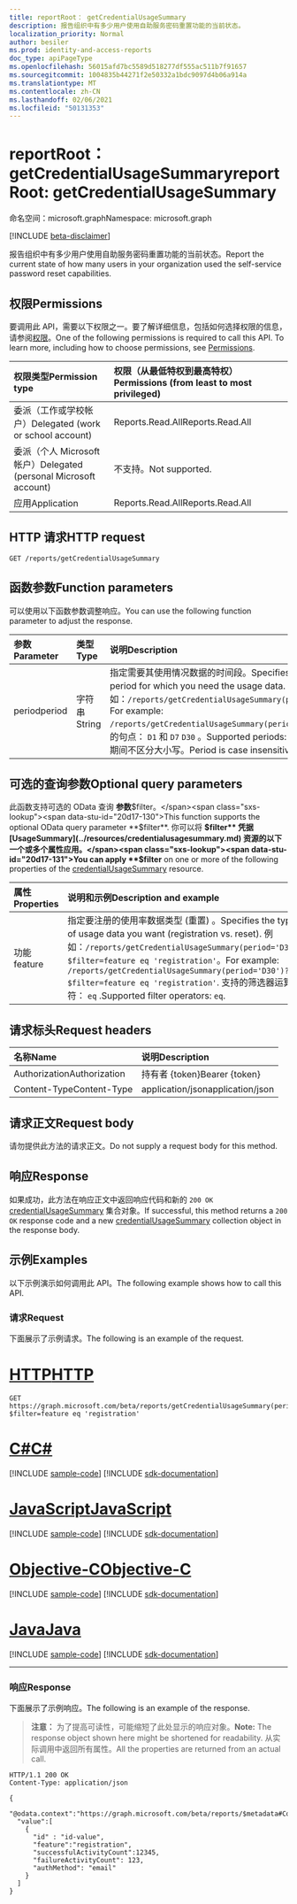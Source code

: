 ```yaml
---
title: reportRoot： getCredentialUsageSummary
description: 报告组织中有多少用户使用自助服务密码重置功能的当前状态。
localization_priority: Normal
author: besiler
ms.prod: identity-and-access-reports
doc_type: apiPageType
ms.openlocfilehash: 56015afd7bc5589d518277df555ac511b7f91657
ms.sourcegitcommit: 1004835b44271f2e50332a1bdc9097d4b06a914a
ms.translationtype: MT
ms.contentlocale: zh-CN
ms.lasthandoff: 02/06/2021
ms.locfileid: "50131353"
---
```

# <a name="reportroot-getcredentialusagesummary"></a><span data-ttu-id="20d17-103">reportRoot： getCredentialUsageSummary</span><span class="sxs-lookup"><span data-stu-id="20d17-103">reportRoot: getCredentialUsageSummary</span></span>

<span data-ttu-id="20d17-104">命名空间：microsoft.graph</span><span class="sxs-lookup"><span data-stu-id="20d17-104">Namespace: microsoft.graph</span></span>

[!INCLUDE [beta-disclaimer](../../includes/beta-disclaimer.md)]

<span data-ttu-id="20d17-105">报告组织中有多少用户使用自助服务密码重置功能的当前状态。</span><span class="sxs-lookup"><span data-stu-id="20d17-105">Report the current state of how many users in your organization used the self-service password reset capabilities.</span></span>

## <a name="permissions"></a><span data-ttu-id="20d17-106">权限</span><span class="sxs-lookup"><span data-stu-id="20d17-106">Permissions</span></span>

<span data-ttu-id="20d17-p101">要调用此 API，需要以下权限之一。要了解详细信息，包括如何选择权限的信息，请参阅[权限](/graph/permissions-reference)。</span><span class="sxs-lookup"><span data-stu-id="20d17-p101">One of the following permissions is required to call this API. To learn more, including how to choose permissions, see [Permissions](/graph/permissions-reference).</span></span>

| <span data-ttu-id="20d17-109">权限类型</span><span class="sxs-lookup"><span data-stu-id="20d17-109">Permission type</span></span>                        | <span data-ttu-id="20d17-110">权限（从最低特权到最高特权）</span><span class="sxs-lookup"><span data-stu-id="20d17-110">Permissions (from least to most privileged)</span></span> |
|:---------------------------------------|:--------------------------------------------|
| <span data-ttu-id="20d17-111">委派（工作或学校帐户）</span><span class="sxs-lookup"><span data-stu-id="20d17-111">Delegated (work or school account)</span></span>     | <span data-ttu-id="20d17-112">Reports.Read.All</span><span class="sxs-lookup"><span data-stu-id="20d17-112">Reports.Read.All</span></span> |
| <span data-ttu-id="20d17-113">委派（个人 Microsoft 帐户）</span><span class="sxs-lookup"><span data-stu-id="20d17-113">Delegated (personal Microsoft account)</span></span> | <span data-ttu-id="20d17-114">不支持。</span><span class="sxs-lookup"><span data-stu-id="20d17-114">Not supported.</span></span> |
| <span data-ttu-id="20d17-115">应用</span><span class="sxs-lookup"><span data-stu-id="20d17-115">Application</span></span>                            | <span data-ttu-id="20d17-116">Reports.Read.All</span><span class="sxs-lookup"><span data-stu-id="20d17-116">Reports.Read.All</span></span> |

## <a name="http-request"></a><span data-ttu-id="20d17-117">HTTP 请求</span><span class="sxs-lookup"><span data-stu-id="20d17-117">HTTP request</span></span>

<!-- { "blockType": "ignored" } -->

```http
GET /reports/getCredentialUsageSummary
```

## <a name="function-parameters"></a><span data-ttu-id="20d17-118">函数参数</span><span class="sxs-lookup"><span data-stu-id="20d17-118">Function parameters</span></span>

<span data-ttu-id="20d17-119">可以使用以下函数参数调整响应。</span><span class="sxs-lookup"><span data-stu-id="20d17-119">You can use the following function parameter to adjust the response.</span></span>

| <span data-ttu-id="20d17-120">参数</span><span class="sxs-lookup"><span data-stu-id="20d17-120">Parameter</span></span> | <span data-ttu-id="20d17-121">类型</span><span class="sxs-lookup"><span data-stu-id="20d17-121">Type</span></span> | <span data-ttu-id="20d17-122">说明</span><span class="sxs-lookup"><span data-stu-id="20d17-122">Description</span></span> |
|:--------- |:---- |:----------- |
| <span data-ttu-id="20d17-123">period</span><span class="sxs-lookup"><span data-stu-id="20d17-123">period</span></span> | <span data-ttu-id="20d17-124">字符串</span><span class="sxs-lookup"><span data-stu-id="20d17-124">String</span></span> | <span data-ttu-id="20d17-125">指定需要其使用情况数据的时间段。</span><span class="sxs-lookup"><span data-stu-id="20d17-125">Specifies the time period for which you need the usage data.</span></span> <span data-ttu-id="20d17-126">例如：`/reports/getCredentialUsageSummary(period='D30')`。</span><span class="sxs-lookup"><span data-stu-id="20d17-126">For example: `/reports/getCredentialUsageSummary(period='D30')`.</span></span> <span data-ttu-id="20d17-127">支持的句点： `D1` 和 `D7` `D30` 。</span><span class="sxs-lookup"><span data-stu-id="20d17-127">Supported periods: `D1`, `D7`, and `D30`.</span></span> <span data-ttu-id="20d17-128">期间不区分大小写。</span><span class="sxs-lookup"><span data-stu-id="20d17-128">Period is case insensitive.</span></span> |

## <a name="optional-query-parameters"></a><span data-ttu-id="20d17-129">可选的查询参数</span><span class="sxs-lookup"><span data-stu-id="20d17-129">Optional query parameters</span></span>

<span data-ttu-id="20d17-130">此函数支持可选的 OData 查询 **参数**$filter。</span><span class="sxs-lookup"><span data-stu-id="20d17-130">This function supports the optional OData query parameter **$filter**.</span></span> <span data-ttu-id="20d17-131">你可以将 **$filter** 凭据 [UsageSummary](../resources/credentialusagesummary.md) 资源的以下一个或多个属性应用。</span><span class="sxs-lookup"><span data-stu-id="20d17-131">You can apply **$filter** on one or more of the following properties of the [credentialUsageSummary](../resources/credentialusagesummary.md) resource.</span></span>

| <span data-ttu-id="20d17-132">属性</span><span class="sxs-lookup"><span data-stu-id="20d17-132">Properties</span></span> | <span data-ttu-id="20d17-133">说明和示例</span><span class="sxs-lookup"><span data-stu-id="20d17-133">Description and example</span></span> |
|:---- |:----------- |
| <span data-ttu-id="20d17-134">功能</span><span class="sxs-lookup"><span data-stu-id="20d17-134">feature</span></span> | <span data-ttu-id="20d17-135">指定要注册的使用率数据类型 (重置) 。</span><span class="sxs-lookup"><span data-stu-id="20d17-135">Specifies the type of usage data you want (registration vs. reset).</span></span> <span data-ttu-id="20d17-136">例如：`/reports/getCredentialUsageSummary(period='D30')?$filter=feature eq 'registration'`。</span><span class="sxs-lookup"><span data-stu-id="20d17-136">For example: `/reports/getCredentialUsageSummary(period='D30')?$filter=feature eq 'registration'`.</span></span> <span data-ttu-id="20d17-137">支持的筛选器运算符： `eq` .</span><span class="sxs-lookup"><span data-stu-id="20d17-137">Supported filter operators: `eq`.</span></span> |

## <a name="request-headers"></a><span data-ttu-id="20d17-138">请求标头</span><span class="sxs-lookup"><span data-stu-id="20d17-138">Request headers</span></span>

| <span data-ttu-id="20d17-139">名称</span><span class="sxs-lookup"><span data-stu-id="20d17-139">Name</span></span>          | <span data-ttu-id="20d17-140">说明</span><span class="sxs-lookup"><span data-stu-id="20d17-140">Description</span></span>   |
|:--------------|:--------------|
| <span data-ttu-id="20d17-141">Authorization</span><span class="sxs-lookup"><span data-stu-id="20d17-141">Authorization</span></span> | <span data-ttu-id="20d17-142">持有者 {token}</span><span class="sxs-lookup"><span data-stu-id="20d17-142">Bearer {token}</span></span> |
| <span data-ttu-id="20d17-143">Content-Type</span><span class="sxs-lookup"><span data-stu-id="20d17-143">Content-Type</span></span> | <span data-ttu-id="20d17-144">application/json</span><span class="sxs-lookup"><span data-stu-id="20d17-144">application/json</span></span> |

## <a name="request-body"></a><span data-ttu-id="20d17-145">请求正文</span><span class="sxs-lookup"><span data-stu-id="20d17-145">Request body</span></span>

<span data-ttu-id="20d17-146">请勿提供此方法的请求正文。</span><span class="sxs-lookup"><span data-stu-id="20d17-146">Do not supply a request body for this method.</span></span>

## <a name="response"></a><span data-ttu-id="20d17-147">响应</span><span class="sxs-lookup"><span data-stu-id="20d17-147">Response</span></span>

<span data-ttu-id="20d17-148">如果成功，此方法在响应正文中返回响应代码和新的 `200 OK` [credentialUsageSummary](../resources/credentialusagesummary.md) 集合对象。</span><span class="sxs-lookup"><span data-stu-id="20d17-148">If successful, this method returns a `200 OK` response code and a new [credentialUsageSummary](../resources/credentialusagesummary.md) collection object in the response body.</span></span>

## <a name="examples"></a><span data-ttu-id="20d17-149">示例</span><span class="sxs-lookup"><span data-stu-id="20d17-149">Examples</span></span>

<span data-ttu-id="20d17-150">以下示例演示如何调用此 API。</span><span class="sxs-lookup"><span data-stu-id="20d17-150">The following example shows how to call this API.</span></span>

### <a name="request"></a><span data-ttu-id="20d17-151">请求</span><span class="sxs-lookup"><span data-stu-id="20d17-151">Request</span></span>

<span data-ttu-id="20d17-152">下面展示了示例请求。</span><span class="sxs-lookup"><span data-stu-id="20d17-152">The following is an example of the request.</span></span>

# <a name="http"></a>[<span data-ttu-id="20d17-153">HTTP</span><span class="sxs-lookup"><span data-stu-id="20d17-153">HTTP</span></span>](#tab/http)
<!-- {
  "blockType": "request",
  "name": "reportroot_getcredentialusagesummary"
}-->

```msgraph-interactive
GET https://graph.microsoft.com/beta/reports/getCredentialUsageSummary(period='D30')?$filter=feature eq 'registration'
```
# <a name="c"></a>[<span data-ttu-id="20d17-154">C#</span><span class="sxs-lookup"><span data-stu-id="20d17-154">C#</span></span>](#tab/csharp)
[!INCLUDE [sample-code](../includes/snippets/csharp/reportroot-getcredentialusagesummary-csharp-snippets.md)]
[!INCLUDE [sdk-documentation](../includes/snippets/snippets-sdk-documentation-link.md)]

# <a name="javascript"></a>[<span data-ttu-id="20d17-155">JavaScript</span><span class="sxs-lookup"><span data-stu-id="20d17-155">JavaScript</span></span>](#tab/javascript)
[!INCLUDE [sample-code](../includes/snippets/javascript/reportroot-getcredentialusagesummary-javascript-snippets.md)]
[!INCLUDE [sdk-documentation](../includes/snippets/snippets-sdk-documentation-link.md)]

# <a name="objective-c"></a>[<span data-ttu-id="20d17-156">Objective-C</span><span class="sxs-lookup"><span data-stu-id="20d17-156">Objective-C</span></span>](#tab/objc)
[!INCLUDE [sample-code](../includes/snippets/objc/reportroot-getcredentialusagesummary-objc-snippets.md)]
[!INCLUDE [sdk-documentation](../includes/snippets/snippets-sdk-documentation-link.md)]

# <a name="java"></a>[<span data-ttu-id="20d17-157">Java</span><span class="sxs-lookup"><span data-stu-id="20d17-157">Java</span></span>](#tab/java)
[!INCLUDE [sample-code](../includes/snippets/java/reportroot-getcredentialusagesummary-java-snippets.md)]
[!INCLUDE [sdk-documentation](../includes/snippets/snippets-sdk-documentation-link.md)]

---


### <a name="response"></a><span data-ttu-id="20d17-158">响应</span><span class="sxs-lookup"><span data-stu-id="20d17-158">Response</span></span>

<span data-ttu-id="20d17-159">下面展示了示例响应。</span><span class="sxs-lookup"><span data-stu-id="20d17-159">The following is an example of the response.</span></span>

> <span data-ttu-id="20d17-160">**注意：** 为了提高可读性，可能缩短了此处显示的响应对象。</span><span class="sxs-lookup"><span data-stu-id="20d17-160">**Note:** The response object shown here might be shortened for readability.</span></span> <span data-ttu-id="20d17-161">从实际调用中返回所有属性。</span><span class="sxs-lookup"><span data-stu-id="20d17-161">All the properties are returned from an actual call.</span></span>

<!-- {
  "blockType": "response",
  "truncated": true,
  "@odata.type": "microsoft.graph.credentialUsageSummary",
  "isCollection": true
} -->

```http
HTTP/1.1 200 OK
Content-Type: application/json

{
  "@odata.context":"https://graph.microsoft.com/beta/reports/$metadata#Collection(microsoft.graph.getCredentialUsageSummary)",
  "value":[
    {
      "id" : "id-value",
      "feature":"registration",
      "successfulActivityCount":12345,
      "failureActivityCount": 123,
      "authMethod": "email"
    }
  ]
}
```

<!-- uuid: 16cd6b66-4b1a-43a1-adaf-3a886856ed98
2019-02-04 14:57:30 UTC -->
<!-- {
  "type": "#page.annotation",
  "description": "reportRoot: getCredentialUsageSummary",
  "keywords": "",
  "section": "documentation",
  "tocPath": ""
}-->


